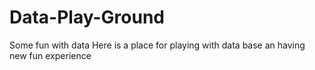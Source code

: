 # Data-Play-Ground
Some fun with data
Here is a place for playing with data base an having new fun experience
